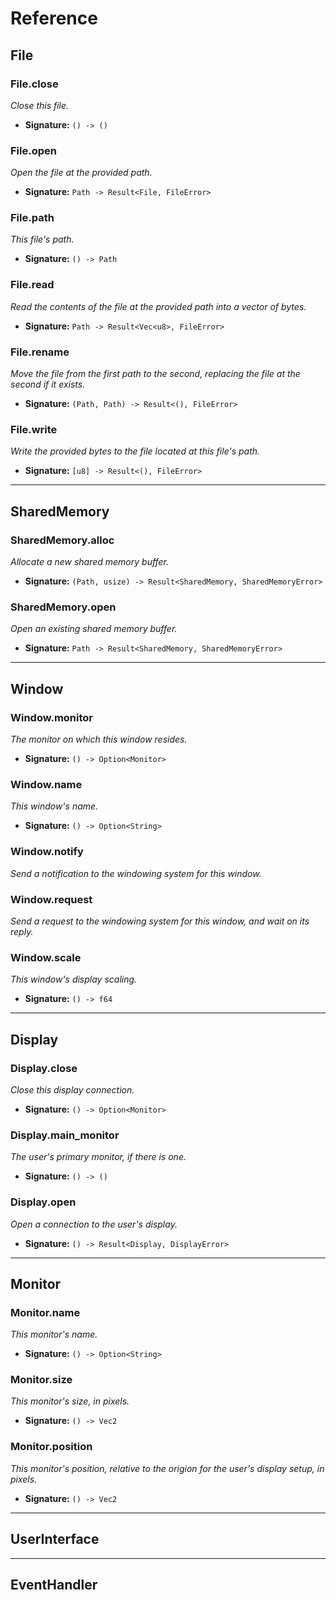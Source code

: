 


# Reference

## File

### File.close
*Close this file.*
- **Signature:** `() -> ()`

### File.open
*Open the file at the provided path.*
- **Signature:** `Path -> Result<File, FileError>`

### File.path
*This file's path.*
- **Signature:** `() -> Path`

### File.read
*Read the contents of the file at the provided path into a vector of bytes.*
- **Signature:** `Path -> Result<Vec<u8>, FileError>`

### File.rename
*Move the file from the first path to the second, replacing the file at the second if it exists.*
- **Signature:** `(Path, Path) -> Result<(), FileError>`

### File.write
*Write the provided bytes to the file located at this file's path.*
- **Signature:** `[u8] -> Result<(), FileError>`



---

## SharedMemory

### SharedMemory.alloc
*Allocate a new shared memory buffer.*
- **Signature:** `(Path, usize) -> Result<SharedMemory, SharedMemoryError>`

### SharedMemory.open
*Open an existing shared memory buffer.*
- **Signature:** `Path -> Result<SharedMemory, SharedMemoryError>`



---

## Window

### Window.monitor
*The monitor on which this window resides.*
- **Signature:** `() -> Option<Monitor>`

### Window.name
*This window's name.*
- **Signature:** `() -> Option<String>`

### Window.notify
*Send a notification to the windowing system for this window.*

### Window.request
*Send a request to the windowing system for this window, and wait on its reply.*

### Window.scale
*This window's display scaling.*
- **Signature:** `() -> f64`



---

## Display

### Display.close
*Close this display connection.*
- **Signature:** `() -> Option<Monitor>`

### Display.main_monitor
*The user's primary monitor, if there is one.*
- **Signature:** `() -> ()`

### Display.open
*Open a connection to the user's display.*
- **Signature:** `() -> Result<Display, DisplayError>`



---

## Monitor

### Monitor.name
*This monitor's name.*
- **Signature:** `() -> Option<String>`

### Monitor.size
*This monitor's size, in pixels.*
- **Signature:** `() -> Vec2`

### Monitor.position
*This monitor's position, relative to the origion for the user's display setup, in pixels.*
- **Signature:** `() -> Vec2`



---

## UserInterface



---

## EventHandler
